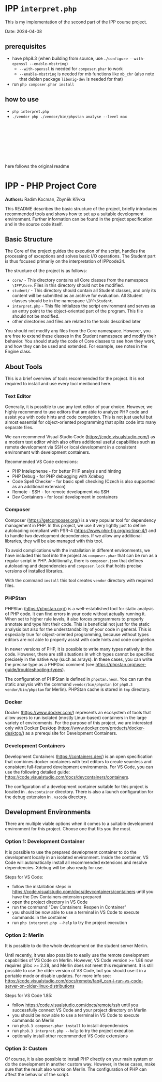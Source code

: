 # IPP `interpret.php`

This is my implementation of the second part of the IPP course project.

Date: 2024-04-08

## prerequisites

- have php8.3 (when building from source, use
`./configure --with-openssl --enable-mbstring`)
  - `--with-openssl` is needed for `composer.phar` to work
  - `--enable-mbstring` is needed for mb functions like `mb_chr`
(also note that debian package `libonig-dev` is needed for that)
- run `php composer.phar install`

## how to use
- `php interpret.php`
- `./vendor php ./vendor/bin/phpstan analyse --level max`




<br>
<br>
<br>
<br>
<br>
<br>
<br>

here follows the original readme

# IPP - PHP Project Core

**Authors:**
Radim Kocman,
Zbyněk Křivka

This README describes the basic structure of the project, briefly introduces recommended tools and shows how to set up a suitable development environment.
Further information can be found in the project specification and in the source code itself.

## Basic Structure

The Core of the project guides the execution of the script, handles the processing of exceptions and solves basic I/O operations. The Student part is thus focused primarily on the interpretation of IPPcode24.

The structure of the project is as follows:
- `core/` - This directory contains all Core classes from the namespace `\IPP\Core`. Files in this directory should not be modified.
- `student/` - This directory should contain all Student classes, and only its content will be submitted as an archive for evaluation. All Student classes should be in the namespace `\IPP\Student`.
- `interpret.php` - This file initializes the script environment and serves as an entry point to the object-oriented part of the program. This file should not be modified.
- other directories and files are related to the tools described later

You should not modify any files from the Core namespace. However, you are free to extend these classes in the Student namespace and modify their behavior. You should study the code of Core classes to see how they work, and how they can be used and extended. For example, see notes in the Engine class.

## About Tools

This is a brief overview of tools recommended for the project. It is not required to install and use every tool mentioned here.

### Text Editor

Generally, it is possible to use any text editor of your choice.
However, we highly recommend to use editors that are able to analyze PHP code and assist you with code hints and code completion.
This is not just useful but almost essential for object-oriented programming that splits code into many separate files.

We can recommend Visual Studio Code (https://code.visualstudio.com/) as a modern text editor which also offers additional useful capabilities such as remote development via SSH or local development in a consistent environment with development containers.

Recommended VS Code extensions:
- PHP Intelephense - for better PHP analysis and hinting
- PHP Debug - for PHP debugging with Xdebug
- Code Spell Checker - for basic spell checking (Czech is also supported as an additional extension)
- Remote - SSH - for remote development via SSH
- Dev Containers - for local development in containers

### Composer

Composer (https://getcomposer.org/) is a very popular tool for dependency management in PHP. In this project, we use it very lightly just to define autoloading compliant with PSR-4 (https://www.php-fig.org/psr/psr-4/) and to handle two development dependencies. If we allow any additional libraries, they will be also managed with this tool.

To avoid complications with the installation in different environments, we have included this tool into the project as `composer.phar` that can be run as a regular script in PHP. Additionally, there is `composer.json` that defines autoloading and dependencies and `composer.lock` that holds precise versions of installed libraries.

With the command `install` this tool creates `vendor` directory with required files.

### PHPStan

PHPStan (https://phpstan.org/) is a well-established tool for static analysis of PHP code. It can find errors in your code without actually running it. When set to higher rule levels, it also forces programmers to properly annotate and type hint their code. This is beneficial not just for the static analysis but also for the understandability of your code in general. This is especially true for object-oriented programming, because without types editors are not able to properly assist with code hints and code completion.

In newer versions of PHP, it is possible to write many types natively in the code. However, there are still situations in which types cannot be specified precisely in the native way (such as arrays). In these cases, you can write the precise type as a PHPDoc comment (see https://phpstan.org/user-guide/troubleshooting-types).

The configuration of PHPStan is defined in `phpstan.neon`. You can run the static analysis with the command `vendor/bin/phpstan` (or `php8.3 vendor/bin/phpstan` for Merlin). PHPStan cache is stored in `tmp` directory.

### Docker

Docker (https://www.docker.com/) represents an ecosystem of tools that allow users to run isolated (mostly Linux-based) containers in the large variety of environments. For the purpose of this project, we are interested only with Docker Desktop (https://www.docker.com/products/docker-desktop/) as a prerequisite for Development Containers.

### Development Containers

Development Containers (https://containers.dev/) is an open specification that combines docker containers with text editors to create seamless and consistent full-featured development environments.
For VS Code, you can use the following detailed guide: https://code.visualstudio.com/docs/devcontainers/containers.

The configuration of a development container suitable for this project is located in `.devcontainer` directory. There is also a launch configuration for the debug extension in `.vscode` directory.

## Development Environments

There are multiple viable options when it comes to a suitable development environment for this project. Choose one that fits you the most.

### Option 1: Development Container

It is possible to use the prepared development container to do the development locally in an isolated environment.
Inside the container, VS Code will automatically install all recommended extensions and resolve dependencies. Xdebug will be also ready for use.

Steps for VS Code:
- follow the installation steps in https://code.visualstudio.com/docs/devcontainers/containers until you have the Dev Containers extension prepared
- open the project directory in VS Code
- run the command "Dev Containers: Reopen in Container"
- you should be now able to use a terminal in VS Code to execute commands in the container
- run `php interpret.php --help` to try the project execution

### Option 2: Merlin

It is possible to do the whole development on the student server Merlin.

Until recently, it was also possible to easily use the remote development capabilities of VS Code on Merlin. However, VS Code version >= 1.86 now requires glibc >= 2.28, and Merlin does not meet this requirement.
It is still possible to use the older version of VS Code, but you should use it in a portable mode or disable updates. For more info see:
https://code.visualstudio.com/docs/remote/faq#_can-i-run-vs-code-server-on-older-linux-distributions

Steps for VS Code 1.85:
- follow https://code.visualstudio.com/docs/remote/ssh until you successfully connect VS Code and your project directory on Merlin
- you should be now able to use a terminal in VS Code to execute commands on Merlin
- run `php8.3 composer.phar install` to install dependencies
- run `php8.3 interpret.php --help` to try the project execution
- optionally install other recommended VS Code extensions

### Option 3: Custom

Of course, it is also possible to install PHP directly on your main system or do the development in another custom way. However, in these cases, make sure that the result also works on Merlin. The configuration of PHP can affect the behavior of the script.
